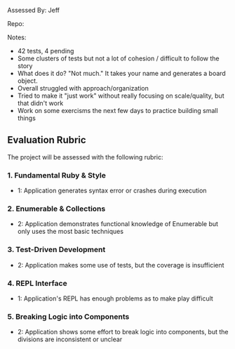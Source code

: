 Assessed By: Jeff

Repo:

Notes:

* 42 tests, 4 pending
* Some clusters of tests but not a lot of cohesion / difficult to follow the story
* What does it do? "Not much." It takes your name and generates a board object.
* Overall struggled with approach/organization
* Tried to make it "just work" without really focusing on scale/quality, but
that didn't work
* Work on some exercisms the next few days to practice building small things

## Evaluation Rubric

The project will be assessed with the following rubric:

### 1. Fundamental Ruby & Style

* 1:  Application generates syntax error or crashes during execution

### 2. Enumerable & Collections

* 2: Application demonstrates functional knowledge of Enumerable but only uses the most basic techniques

### 3. Test-Driven Development

* 2: Application makes some use of tests, but the coverage is insufficient

### 4. REPL Interface

* 1: Application's REPL has enough problems as to make play difficult

### 5. Breaking Logic into Components

* 2: Application shows some effort to break logic into components, but the divisions are inconsistent or unclear
